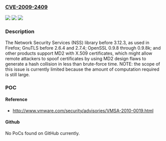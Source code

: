 ### [CVE-2009-2409](https://cve.mitre.org/cgi-bin/cvename.cgi?name=CVE-2009-2409)
![](https://img.shields.io/static/v1?label=Product&message=n%2Fa&color=blue)
![](https://img.shields.io/static/v1?label=Version&message=n%2Fa&color=blue)
![](https://img.shields.io/static/v1?label=Vulnerability&message=n%2Fa&color=brighgreen)

### Description

The Network Security Services (NSS) library before 3.12.3, as used in Firefox; GnuTLS before 2.6.4 and 2.7.4; OpenSSL 0.9.8 through 0.9.8k; and other products support MD2 with X.509 certificates, which might allow remote attackers to spoof certificates by using MD2 design flaws to generate a hash collision in less than brute-force time.  NOTE: the scope of this issue is currently limited because the amount of computation required is still large.

### POC

#### Reference
- http://www.vmware.com/security/advisories/VMSA-2010-0019.html

#### Github
No PoCs found on GitHub currently.

